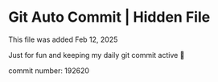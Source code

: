 # Git Auto Commit | Hidden File

This file was added Feb 12, 2025

Just for fun and keeping my daily git commit active 🤪

commit number: 192620
